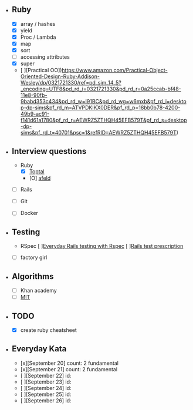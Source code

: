 - ## Ruby
    - [x] array / hashes
    - [x] yield
    - [x] Proc / Lambda  
    - [x] map
    - [x] sort  
    - [ ] accessing attributes  
    - [x] super
    - [ ][Practical OO])https://www.amazon.com/Practical-Object-Oriented-Design-Ruby-Addison-Wesley/dp/0321721330/ref=pd_sim_14_5?_encoding=UTF8&pd_rd_i=0321721330&pd_rd_r=0a25ccab-bf48-11e8-90fb-9babd353c434&pd_rd_w=I91BC&pd_rd_wg=w6mxb&pf_rd_i=desktop-dp-sims&pf_rd_m=ATVPDKIKX0DER&pf_rd_p=18bb0b78-4200-49b9-ac91-f141d61a1780&pf_rd_r=AEWRZ5ZTHQH45EFB579T&pf_rd_s=desktop-dp-sims&pf_rd_t=40701&psc=1&refRID=AEWRZ5ZTHQH45EFB579T)

- ## Interview questions
    - Ruby  
      - [x] [Toptal](https://www.toptal.com/ruby/interview-questions) 
      - [O] [afeld](https://github.com/afeld/rails_interview_questions)
    -  [ ] Rails
    -  [ ] Git
    -  [ ] Docker


- ## Testing
    -  RSpec
       [ ][Everyday Rails testing with Rspec](https://leanpub.com/everydayrailsrspec)
       [ ][Rails test prescription](https://www.amazon.com/Rails-Test-Prescriptions-Healthy-Codebase/dp/1680502506/ref=pd_sbs_14_2?_encoding=UTF8&pd_rd_i=1680502506&pd_rd_r=0b4207b4-bf47-11e8-9fc4-81eb294f983c&pd_rd_w=c9ZJi&pd_rd_wg=SVHwy&pf_rd_i=desktop-dp-sims&pf_rd_m=ATVPDKIKX0DER&pf_rd_p=0bb14103-7f67-4c21-9b0b-31f42dc047e7&pf_rd_r=D5DKCE38R7A7EK5E7GBX&pf_rd_s=desktop-dp-sims&pf_rd_t=40701&psc=1&refRID=D5DKCE38R7A7EK5E7GB)
    - [ ] factory girl


- ## Algorithms
    - [ ] Khan academy
    - [ ] [MIT](https://ocw.mit.edu/courses/electrical-engineering-and-computer-science/6-006-introduction-to-algorithms-fall-2011/exams/)

- ## TODO
    - [x] create ruby cheatsheet

- ## Everyday Kata
    - [x][September 20] count: 2 fundamental
    - [x][September 21] count: 2 fundamental 
    - [ ][September 22] id:    
    - [ ][September 23] id:    
    - [ ][September 24] id:    
    - [ ][September 25] id:    
    - [ ][September 26] id:    
